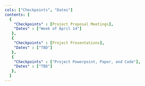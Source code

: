 ```yaml
---
cols: ["Checkpoints", "Dates"]
contents: [
  {
    "Checkpoints" : [Project Proposal Meetings],
    "Dates" : ["Week of April 14"]
   },
   {
    "Checkpoints" : [Project Presentations],
    "Dates" : ["TBD"]
   },
   {
    "Checkpoints" : ["Project Powerpoint, Paper, and Code"],
    "Dates" : ["TBD"]
   },
  ]
---
```

<!-- link format (include braces) {"Homework 1: Alignment": "https://google.com"} -->
